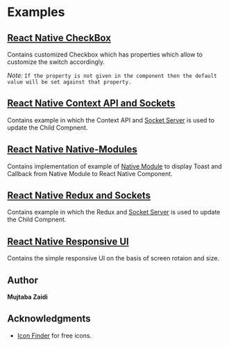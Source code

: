 # Examples

## [**React Native CheckBox**](https://github.com/mujtaba-zaidi/RNMultipleSamples/tree/checkbox)

Contains customized Checkbox which has properties which allow to customize the switch accordingly.

_Note:_ `If the property is not given in the component then the default value will be set against that property.`

## [**React Native Context API and Sockets**](https://github.com/mujtaba-zaidi/RNMultipleSamples/tree/contextApiAndSockets)

Contains example in which the Context API and [Socket Server](https://github.com/mujtaba-zaidi/SocketServer/tree/master) is used to update the Child Compnent.

## [**React Native Native-Modules**](https://github.com/mujtaba-zaidi/RNMultipleSamples/tree/nativeModules)

Contains implementation of example of [Native Module](https://facebook.github.io/react-native/docs/native-modules-android) to display Toast and Callback from Native Module to React Native Component.

## [**React Native Redux and Sockets**](https://github.com/mujtaba-zaidi/RNMultipleSamples/tree/reduxAndSockets)

Contains example in which the Redux and [Socket Server](https://github.com/mujtaba-zaidi/SocketServer/tree/master) is used to update the Child Compnent.

## [**React Native Responsive UI**](https://github.com/mujtaba-zaidi/RNMultipleSamples/tree/responsiveUI)

Contains the simple responsive UI on the basis of screen rotaion and size.

## Author

**Mujtaba Zaidi**

## Acknowledgments

- [Icon Finder](https://www.iconfinder.com/) for free icons.
